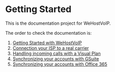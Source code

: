# Getting Started

This is the documentation project for WeHostVoIP. 

The order to check the documentation is:

1. [Getting Started with WeHostVoIP](docs/getting_started.md)
2. [Connection your ISP to a real carrier](docs/connecting_wehostvoip.md)
3. [Handling incoming calls with a Visual Plan]()
4. [Synchronizing your accounts with GSuite]()
5. [Synchronizing your accounts with Office 365]()



